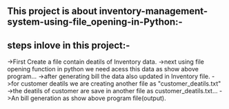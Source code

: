 
This project is about inventory-management-system-using-file_opening-in-Python:-
------------------------------------------------------------------------------
steps inlove in this project:-
------------------------------
->First Create a file contain deatils of Inventory data.
->next using file opening function in python we need acess this data as show above program...
->after generating bill the data also updated in Inventory file.
->for customer deatils we are creating another file as "customer_deatils.txt"
->the deatils of customer are save in another file as customer_deatils.txt...
->An bill generation as show above program file(output).
